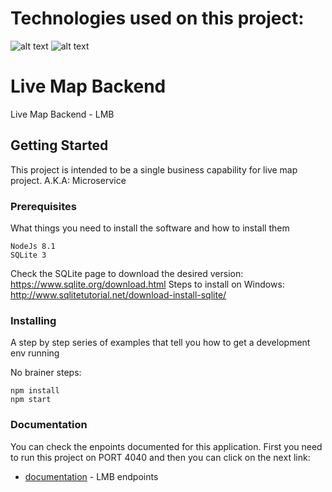 # Technologies used on this project: 
![alt text](https://hapijs.com/public/img/logo.svg)
![alt text](http://sqlitetutorials.com/img/sqlite-tutorials.png)


# Live Map Backend

Live Map Backend - LMB


## Getting Started

This project is intended to be a single business capability for live map project. A.K.A: Microservice

### Prerequisites

What things you need to install the software and how to install them

```
NodeJs 8.1
SQLite 3
```

Check the SQLite page to download the desired version: https://www.sqlite.org/download.html
Steps to install on Windows: http://www.sqlitetutorial.net/download-install-sqlite/

### Installing

A step by step series of examples that tell you how to get a development env running

No brainer steps:

```
npm install
npm start
```

### Documentation

You can check the enpoints documented for this application. First you need to run this project on PORT 4040 and then you can click on the next link:


* [documentation](http://localhost:4040/documentation) - LMB endpoints

